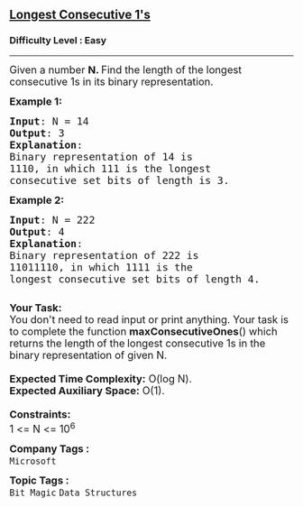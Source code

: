 <h2><a href="https://practice.geeksforgeeks.org/problems/longest-consecutive-1s-1587115620/0">Longest Consecutive 1's</a></h2><h3>Difficulty Level : Easy</h3><hr><div class="problems_problem_content__Xm_eO"><p><span style="font-size:18px">Given a number <strong>N. </strong>Find the length of the longest consecutive 1s in its binary representation.</span></p>

<p><span style="font-size:18px"><strong>Example 1:</strong></span></p>

<pre><span style="font-size:18px"><strong>Input</strong>: N = 14
<strong>Output</strong>: 3
<strong>Explanation</strong>: 
Binary representation of 14 is 
1110, in which 111 is the longest 
consecutive set bits of length is 3.</span></pre>

<p><strong><span style="font-size:18px">Example 2:</span></strong></p>

<pre><span style="font-size:18px"><strong>Input</strong>: N = 222
<strong>Output</strong>: 4
<strong>Explanation</strong>: 
Binary representation of&nbsp;222 is 
11011110, in which 1111 is the 
longest consecutive set bits of length 4.</span><span style="font-size:18px"><strong>&nbsp;</strong></span>

</pre>

<div><span style="font-size:18px"><strong>Your Task:&nbsp;</strong></span></div>

<div><span style="font-size:18px">You don't need to read input or print anything. Your&nbsp;task is to complete the function <strong>maxConsecutiveOnes</strong>() which returns the length<strong> </strong>of the<strong>&nbsp;</strong>longest consecutive<em> </em>1s in the binary representation of given N.<br>
<br>
<strong>Expected Time Complexity:</strong>&nbsp;O(log N).<br>
<strong>Expected Auxiliary Space:</strong>&nbsp;O(1).<br>
<br>
<strong>Constraints:</strong><br>
1 &lt;= N &lt;= 10<sup>6</sup></span></div>
</div><p><span style=font-size:18px><strong>Company Tags : </strong><br><code>Microsoft</code>&nbsp;<br><p><span style=font-size:18px><strong>Topic Tags : </strong><br><code>Bit Magic</code>&nbsp;<code>Data Structures</code>&nbsp;